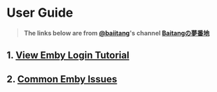 # User Guide

> **The links below are from [@baiitang](https://t.me/baiitang)'s channel [Baitangの夢番地](https://t.me/Siakiura/16)**

## 1. [View Emby Login Tutorial](https://www.notion.so/48333b5686e8430aaf89b31e1ad897fd?pvs=21)

## 2. [Common Emby Issues](https://www.notion.so/48333b5686e8430aaf89b31e1ad897fd?pvs=21)
